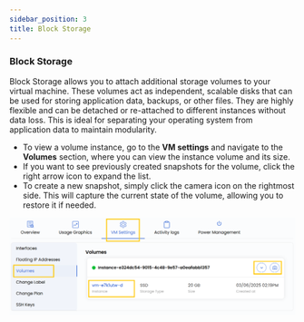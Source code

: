 ```yaml
---
sidebar_position: 3
title: Block Storage
---
```


### **Block Storage**

Block Storage allows you to attach additional storage volumes to your virtual machine. These volumes act as independent, scalable disks that can be used for storing application data, backups, or other files. They are highly flexible and can be detached or re-attached to different instances without data loss. This is ideal for separating your operating system from application data to maintain modularity.

- To view a volume instance, go to the **VM settings** and navigate to the **Volumes** section, where you can view the instance volume and its size. 
- If you want to see previously created snapshots for the volume, click the right arrow icon to expand the list. 
- To create a new snapshot, simply click the camera icon on the rightmost side. This will capture the current state of the volume, allowing you to restore it if needed.

![alt text](../images/vmset-openstack-4.png)